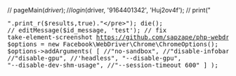 // pageMain($driver);
// login($driver, '9164401342', 'Huj2ov4f');
// print("<pre>".print_r($results,true)."</pre>"); die();
// editMessage($id_message, 'test');
// fix take-element-screenshot https://github.com/sapzape/php-webdriver/tree/take-element-screenshot
$options = new Facebook\WebDriver\Chrome\ChromeOptions();
$options->addArguments(
[
//"no-sandbox",
//"disable-infobars",
//"disable-gpu",
//'headless",
"--disable-gpu",
"--disable-dev-shm-usage",
//"--session-timeout 600"
]
);